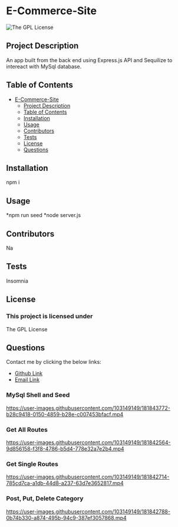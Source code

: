 # E-Commerce-Site
![The GPL License](https://img.shields.io/badge/license-GPL-purple)

## Project Description
An app built from the back end using Express.js API and Sequilize to intereact with MySql database.
## Table of Contents
- [E-Commerce-Site](#e-commerce-site)
  - [Project Description](#project-description)
  - [Table of Contents](#table-of-contents)
  - [Installation](#installation)
  - [Usage](#usage)
  - [Contributors](#contributors)
  - [Tests](#tests)
  - [License](#license)
  - [Questions](#questions)
## Installation
npm i
## Usage
*npm run seed 
*node server.js
## Contributors
Na
## Tests
Insomnia
## License

### This project is licensed under
The GPL License
## Questions
Contact me by clicking the below links:
* [Github Link](https://github.com/deftonechris)
* [Email Link](mailto:deftonechris@msn.com)

### MySql Shell and Seed


https://user-images.githubusercontent.com/103149149/181843772-b28c9418-0150-4859-b28e-c007453bfacf.mp4


### Get All Routes


https://user-images.githubusercontent.com/103149149/181842564-9d856158-f3f8-4786-b5d4-778e32a7e2b4.mp4


### Get Single Routes


https://user-images.githubusercontent.com/103149149/181842714-785cd7ca-a1db-44d8-a237-63d7e3652817.mp4

### Post, Put, Delete Category


https://user-images.githubusercontent.com/103149149/181842788-0b74b330-a874-495b-94c9-387ef3057868.mp4



